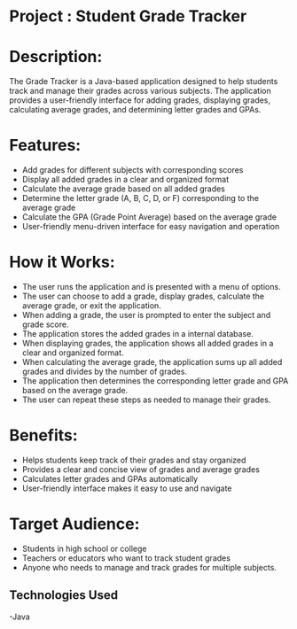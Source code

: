 # Project : Student Grade Tracker

# Description:

The Grade Tracker is a Java-based application designed to help students track and manage their grades across various subjects. The application provides a user-friendly interface for adding grades, displaying grades, calculating average grades, and determining letter grades and GPAs.

# Features:

- Add grades for different subjects with corresponding scores
- Display all added grades in a clear and organized format
- Calculate the average grade based on all added grades
- Determine the letter grade (A, B, C, D, or F) corresponding to the average grade
- Calculate the GPA (Grade Point Average) based on the average grade
- User-friendly menu-driven interface for easy navigation and operation

# How it Works:

- The user runs the application and is presented with a menu of options.
- The user can choose to add a grade, display grades, calculate the average grade, or exit the application.
- When adding a grade, the user is prompted to enter the subject and grade score.
- The application stores the added grades in a internal database.
- When displaying grades, the application shows all added grades in a clear and organized format.
- When calculating the average grade, the application sums up all added grades and divides by the number of grades.
- The application then determines the corresponding letter grade and GPA based on the average grade.
- The user can repeat these steps as needed to manage their grades.

# Benefits:

- Helps students keep track of their grades and stay organized
- Provides a clear and concise view of grades and average grades
- Calculates letter grades and GPAs automatically
- User-friendly interface makes it easy to use and navigate

# Target Audience:

- Students in high school or college
- Teachers or educators who want to track student grades
- Anyone who needs to manage and track grades for multiple subjects.

## Technologies Used

-Java

